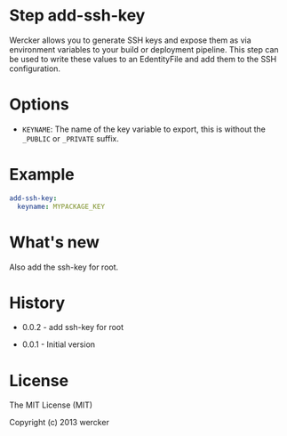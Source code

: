 # Step add-ssh-key

Wercker allows you to generate SSH keys and expose them as via
environment variables to your build or deployment pipeline.
This step can be used to write these values to an EdentityFile
and add them to the SSH configuration.

# Options

* `KEYNAME`: The name of the key variable to export, this is without the `_PUBLIC` or `_PRIVATE` suffix.

# Example

``` yaml
add-ssh-key:
  keyname: MYPACKAGE_KEY
```

# What's new

Also add the ssh-key for root.
 
# History

* 0.0.2 - add ssh-key for root

* 0.0.1 - Initial version

# License

The MIT License (MIT)

Copyright (c) 2013 wercker
